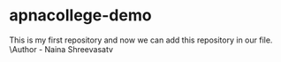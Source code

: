 # apnacollege-demo
This is my first repository and now we can add this repository in our file.
\Author - Naina Shreevasatv

